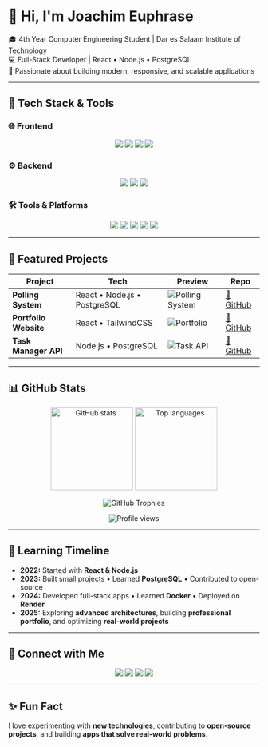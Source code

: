 # 👋 Hi, I'm **Joachim Euphrase**

🎓 4th Year Computer Engineering Student | Dar es Salaam Institute of Technology  
💻 Full-Stack Developer | React • Node.js • PostgreSQL  
🚀 Passionate about building modern, responsive, and scalable applications  

---

## 🚀 Tech Stack & Tools  

### 🌐 Frontend  
<p align="center">
  <a href="https://reactjs.org/"><img src="https://img.shields.io/badge/-React-20232A?style=for-the-badge&logo=react&logoColor=61DAFB"/></a>
  <a href="https://developer.mozilla.org/en-US/docs/Web/HTML"><img src="https://img.shields.io/badge/-HTML5-E34F26?style=for-the-badge&logo=html5&logoColor=white"/></a>
  <a href="https://developer.mozilla.org/en-US/docs/Web/CSS"><img src="https://img.shields.io/badge/-CSS3-1572B6?style=for-the-badge&logo=css3&logoColor=white"/></a>
  <a href="https://tailwindcss.com/"><img src="https://img.shields.io/badge/-TailwindCSS-06B6D4?style=for-the-badge&logo=tailwind-css&logoColor=white"/></a>
</p>  

### ⚙️ Backend  
<p align="center">
  <a href="https://nodejs.org/"><img src="https://img.shields.io/badge/-Node.js-339933?style=for-the-badge&logo=node.js&logoColor=white"/></a>
  <a href="https://expressjs.com/"><img src="https://img.shields.io/badge/-Express-000000?style=for-the-badge&logo=express&logoColor=white"/></a>
  <a href="https://www.postgresql.org/"><img src="https://img.shields.io/badge/-PostgreSQL-4169E1?style=for-the-badge&logo=postgresql&logoColor=white"/></a>
</p>  

### 🛠 Tools & Platforms  
<p align="center">
  <a href="https://git-scm.com/"><img src="https://img.shields.io/badge/-Git-F05032?style=for-the-badge&logo=git&logoColor=white"/></a>
  <a href="https://github.com/"><img src="https://img.shields.io/badge/-GitHub-181717?style=for-the-badge&logo=github&logoColor=white"/></a>
  <a href="https://www.docker.com/"><img src="https://img.shields.io/badge/-Docker-2496ED?style=for-the-badge&logo=docker&logoColor=white"/></a>
  <a href="https://code.visualstudio.com/"><img src="https://img.shields.io/badge/-VS%20Code-007ACC?style=for-the-badge&logo=visual-studio-code&logoColor=white"/></a>
  <a href="https://render.com/"><img src="https://img.shields.io/badge/-Render-FF3F6C?style=for-the-badge&logo=render&logoColor=white"/></a>
</p>  

---

## 📂 Featured Projects  

| Project | Tech | Preview | Repo |
|---------|------|---------|------|
| **Polling System** | React • Node.js • PostgreSQL | ![Polling System](https://media.giphy.com/media/3o7abKhOpu0NwenH3O/giphy.gif) | [🔗 GitHub](https://github.com/Euphrase8/PollingSystem) |
| **Portfolio Website** | React • TailwindCSS | ![Portfolio](https://media.giphy.com/media/xT0xeJpnrWC4XWblEk/giphy.gif) | [🔗 GitHub](https://github.com/Euphrase8/Portfolio) |
| **Task Manager API** | Node.js • PostgreSQL | ![Task API](https://media.giphy.com/media/l0MYC0LajbaPoEADu/giphy.gif) | [🔗 GitHub](https://github.com/Euphrase8/TaskManagerAPI) |  

---

## 📊 GitHub Stats  

<p align="center">
  <img src="https://github-readme-stats.vercel.app/api?username=Euphrase8&show_icons=true&theme=radical" alt="GitHub stats" height="165"/>
  <img src="https://github-readme-stats.vercel.app/api/top-langs/?username=Euphrase8&layout=compact&theme=radical" alt="Top languages" height="165"/>
</p>  

<p align="center">
  <img src="https://github-profile-trophy.vercel.app/?username=Euphrase8&theme=radical&no-frame=true&margin-w=5&row=1" alt="GitHub Trophies"/>
</p>  

<p align="center">
  <img src="https://komarev.com/ghpvc/?username=Euphrase8&style=for-the-badge&color=blue" alt="Profile views"/>
</p>  

---

## 📅 Learning Timeline  

- **2022:** Started with **React & Node.js**  
- **2023:** Built small projects • Learned **PostgreSQL** • Contributed to open-source  
- **2024:** Developed full-stack apps • Learned **Docker** • Deployed on **Render**  
- **2025:** Exploring **advanced architectures**, building **professional portfolio**, and optimizing **real-world projects**  

---

## 🤝 Connect with Me  

<p align="center">
  <a href="https://www.linkedin.com/in/joaqm08"><img src="https://img.shields.io/badge/-LinkedIn-0A66C2?style=for-the-badge&logo=linkedin&logoColor=white"/></a>
  <a href="https://twitter.com/Eaqm_"><img src="https://img.shields.io/badge/-Twitter-1DA1F2?style=for-the-badge&logo=twitter&logoColor=white"/></a>
  <a href="https://wa.me/255784425661"><img src="https://img.shields.io/badge/-WhatsApp-25D366?style=for-the-badge&logo=whatsapp&logoColor=white"/></a>
  <a href="https://www.facebook.com/255784425661"><img src="https://img.shields.io/badge/-Facebook-1877F2?style=for-the-badge&logo=facebook&logoColor=white"/></a>
</p>  

---

## ✨ Fun Fact  
I love experimenting with **new technologies**, contributing to **open-source projects**, and building **apps that solve real-world problems**.  
